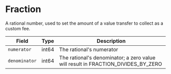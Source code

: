# Fraction

A rational number, used to set the amount of a value transfer to collect as a custom fee.

| Field         | Type  | Description                                                                               |
| ------------- | ----- | ----------------------------------------------------------------------------------------- |
| `numerator`   | int64 | The rational's numerator                                                                  |
| `denominator` | int64 | The rational's denominator; a zero value will result in FRACTION\_DIVIDES\_BY\_ZERO |
